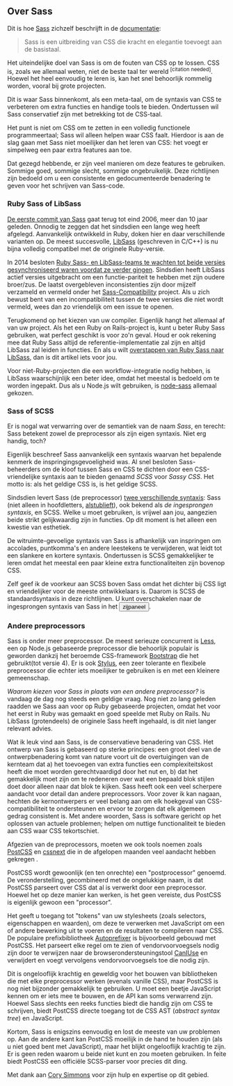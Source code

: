 
## Over Sass

Dit is hoe [Sass](https://sass-lang.com) zichzelf beschrijft in de [documentatie](https://sass-lang.com/documentation/file.SASS_REFERENCE.html):

> Sass is een uitbreiding van CSS die kracht en elegantie toevoegt aan de basistaal.

Het uiteindelijke doel van Sass is om de fouten van CSS op te lossen. CSS is, zoals we allemaal weten, niet de beste taal ter wereld <sup>[citation needed]</sup>. Hoewel het heel eenvoudig te leren is, kan het snel behoorlijk rommelig worden, vooral bij grote projecten.

Dit is waar Sass binnenkomt, als een meta-taal, om de syntaxis van CSS te verbeteren om extra functies en handige tools te bieden. Ondertussen wil Sass conservatief zijn met betrekking tot de CSS-taal.

Het punt is niet om CSS om te zetten in een volledig functionele programmeertaal; Sass wil alleen helpen waar CSS faalt. Hierdoor is aan de slag gaan met Sass niet moeilijker dan het leren van CSS: het voegt er simpelweg een paar extra features aan toe.

Dat gezegd hebbende, er zijn veel manieren om deze features te gebruiken. Sommige goed, sommige slecht, sommige ongebruikelijk. Deze richtlijnen zijn bedoeld om u een consistente en gedocumenteerde benadering te geven voor het schrijven van Sass-code.

### Ruby Sass of LibSass

[De eerste commit van Sass](https://github.com/hcatlin/sass/commit/fa5048ba405619273e474a50400c7243fbff54fe) gaat terug tot eind 2006, meer dan 10 jaar geleden. Onnodig te zeggen dat het sindsdien een lange weg heeft afgelegd. Aanvankelijk ontwikkeld in Ruby, doken hier en daar verschillende varianten op. De meest succesvolle, [LibSass](https://webdesign.tutsplus.com/articles/getting-to-know-libsass--cms-23114) (geschreven in C/C++) is nu bijna volledig compatibel met de originele Ruby-versie.

In 2014 besloten [Ruby Sass- en LibSass-teams te wachten tot beide versies gesynchroniseerd waren voordat ze verder gingen](https://github.com/sass/libsass/wiki/The-LibSass-Compatibility-Plan). Sindsdien heeft LibSass actief versies uitgebracht om een functie-pariteit te hebben met zijn oudere broer/zus. De laatst overgebleven inconsistenties zijn door mijzelf verzameld en vermeld onder het [Sass-Compatibility](https://kittygiraudel.github.io/sass-compatibility/) project. Als u zich bewust bent van een incompatibiliteit tussen de twee versies die niet wordt vermeld, wees dan zo vriendelijk om een issue te openen.

Terugkomend op het kiezen van uw compiler. Eigenlijk hangt het allemaal af van uw project. Als het een Ruby on Rails-project is, kunt u beter Ruby Sass gebruiken, wat perfect geschikt is voor zo'n geval. Houd er ook rekening mee dat Ruby Sass altijd de referentie-implementatie zal zijn en altijd LibSass zal leiden in functies. En als u wilt [overstappen van Ruby Sass naar LibSass](https://www.sitepoint.com/switching-ruby-sass-libsass/), dan is dit artikel iets voor jou.

Voor niet-Ruby-projecten die een workflow-integratie nodig hebben, is LibSass waarschijnlijk een beter idee, omdat het meestal is bedoeld om te worden ingepakt. Dus als u Node.js wilt gebruiken, is [node-sass](https://github.com/sass/node-sass) allemaal gekozen.

### Sass of SCSS

Er is nogal wat verwarring over de semantiek van de naam *Sass*, en terecht: Sass betekent zowel de preprocessor als zijn eigen syntaxis. Niet erg handig, toch?

Eigenlijk beschreef Sass aanvankelijk een syntaxis waarvan het bepalende kenmerk de inspringingsgevoeligheid was. Al snel besloten Sass-beheerders om de kloof tussen Sass en CSS te dichten door een CSS-vriendelijke syntaxis aan te bieden genaamd *SCSS* voor *Sassy CSS*. Het motto is: als het geldige CSS is, is het geldige SCSS.

Sindsdien levert Sass (de preprocessor) [twee verschillende syntaxis](https://www.sitepoint.com/whats-difference-sass-scss/): Sass (niet alleen in hoofdletters, [alstublieft](http://sassnotsass.com)), ook bekend als *de ingesprongen syntaxis*, en SCSS. Welke u moet gebruiken, is vrijwel aan jou, aangezien beide strikt gelijkwaardig zijn in functies. Op dit moment is het alleen een kwestie van esthetiek.

De witruimte-gevoelige syntaxis van Sass is afhankelijk van inspringen om accolades, puntkomma's en andere leestekens te verwijderen, wat leidt tot een slankere en kortere syntaxis. Ondertussen is SCSS gemakkelijker te leren omdat het meestal een paar kleine extra functionaliteiten zijn bovenop CSS.

Zelf geef ik de voorkeur aan SCSS boven Sass omdat het dichter bij CSS ligt en vriendelijker voor de meeste ontwikkelaars is. Daarom is SCSS de standaardsyntaxis in deze richtlijnen. U kunt overschakelen naar de ingesprongen syntaxis van Sass in het <button type="button" data-a11y-dialog-show="options-panel" class="link-like">zijpaneel</button>.

### Andere preprocessors

Sass is onder meer preprocessor. De meest serieuze concurrent is [Less](http://lesscss.org/), een op Node.js gebaseerde preprocessor die behoorlijk populair is geworden dankzij het beroemde CSS-framework [Bootstrap](https://getbootstrap.com/) die het gebruikt(tot versie 4). Er is ook [Stylus](https://stylus-lang.com/), een zeer tolerante en flexibele preprocessor die echter iets moeilijker te gebruiken is en met een kleinere gemeenschap.

*Waarom kiezen voor Sass in plaats van een andere preprocessor?* is vandaag de dag nog steeds een geldige vraag. Nog niet zo lang geleden raadden we Sass aan voor op Ruby gebaseerde projecten, omdat het voor het eerst in Ruby was gemaakt en goed speelde met Ruby on Rails. Nu LibSass (grotendeels) de originele Sass heeft ingehaald, is dit niet langer relevant advies.

Wat ik leuk vind aan Sass, is de conservatieve benadering van CSS. Het ontwerp van Sass is gebaseerd op sterke principes: een groot deel van de ontwerpbenadering komt van nature voort uit de overtuigingen van de kernteam dat a) het toevoegen van extra functies een complexiteitskost heeft die moet worden gerechtvaardigd door het nut en, b) dat het gemakkelijk moet zijn om te redeneren over wat een bepaald blok stijlen doet door alleen naar dat blok te kijken. Sass heeft ook een veel scherpere aandacht voor detail dan andere preprocessors. Voor zover ik kan nagaan, hechten de kernontwerpers er veel belang aan om elk hoekgeval van CSS-compatibiliteit te ondersteunen en ervoor te zorgen dat elk algemeen gedrag consistent is. Met andere woorden, Sass is software gericht op het oplossen van actuele problemen; helpen om nuttige functionaliteit te bieden aan CSS waar CSS tekortschiet.

Afgezien van de preprocessors, moeten we ook tools noemen zoals [PostCSS](https://github.com/postcss/postcss) en [cssnext](https://cssnext.github.io/) die in de afgelopen maanden veel aandacht hebben gekregen .

PostCSS wordt gewoonlijk (en ten onrechte) een "postprocessor" genoemd. De veronderstelling, gecombineerd met de ongelukkige naam, is dat PostCSS parseert over CSS dat al is verwerkt door een preprocessor. Hoewel het op deze manier kan werken, is het geen vereiste, dus PostCSS is eigenlijk gewoon een "processor".

Het geeft u toegang tot "tokens" van uw stylesheets (zoals selectors, eigenschappen en waarden), om deze te verwerken met JavaScript om een of andere bewerking uit te voeren en de resultaten te compileren naar CSS. De populaire prefixbibliotheek [Autoprefixer](https://github.com/postcss/autoprefixer) is bijvoorbeeld gebouwd met PostCSS. Het parseert elke regel om te zien of vendorvoorvoegsels nodig zijn door te verwijzen naar de browserondersteuningstool [CanIUse](https://caniuse.com) en verwijdert en voegt vervolgens vendorvoorvoegsels toe die nodig zijn.

Dit is ongelooflijk krachtig en geweldig voor het bouwen van bibliotheken die met elke preprocessor werken (evenals vanille CSS), maar PostCSS is nog niet bijzonder gemakkelijk te gebruiken. U moet een beetje JavaScript kennen om er iets mee te bouwen, en de API kan soms verwarrend zijn. Hoewel Sass slechts een reeks functies biedt die handig zijn om CSS te schrijven, biedt PostCSS directe toegang tot de CSS AST (*abstract syntax tree*) en JavaScript.

Kortom, Sass is enigszins eenvoudig en lost de meeste van uw problemen op. Aan de andere kant kan PostCSS moeilijk in de hand te houden zijn (als u niet goed bent met JavaScript), maar het blijkt ongelooflijk krachtig te zijn. Er is geen reden waarom u beide niet kunt en zou moeten gebruiken. In feite biedt PostCSS een officiële SCSS-parser voor precies dit ding.

<div class="note">
  <p>Met dank aan <a href="https://github.com/corysimmons">Cory Simmons</a> voor zijn hulp en expertise op dit gebied.</p>
</div>
